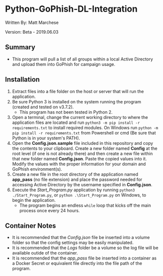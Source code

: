 # Python-GoPhish-DL-Integration

Written By: Matt Marchese

Version: Beta - 2019.06.03

## **Summary**

- This program will pull a list of all groups within a local Active Directory and upload them into GoPhish for campaign usage.

## **Installation**

1. Extract files into a file folder on the host or server that will run the application.
2. Be sure Python 3 is installed on the system running the program (created and tested on v3.7.2).
    - This program has not been tested in Python 2.
3. Open a terminal, change the current working directory to where the application files are located and run `python3 -m pip install -r requirements.txt` to install required modules. On Windows run `python -m pip install -r requirements.txt` from Powershell or cmd (Be sure that Python is in your system's PATH).
4. Open the **Config.json.sample** file included in this repository and copy the contents to your clipboard. Create a new folder named **Config** at the root level (if one is not already there) and then create a new file within that new folder named **Config.json**. Paste the copied values into it. Modify the values with the proper information for your domain and GoPhish environment(s).
5. Create a new file in the root directory of the application named **app_pass** (no file extension) and place the password needed for accessing Active Directory by the username specified in **Config.json**.
6. Execute the *Start_Program.py* application by running `python3 ./Start_Program.py`, or `python .\Start_Program.py` on Windows, to begin the application.
    - The program begins an endless `while` loop that kicks off the main process once every 24 hours.

## **Container Notes**

- It is recommended that the *Config.json* file be inserted into a volume folder so that the config settings may be easily manipulated.
- It is recommended that the *Logs* folder be a volume so the log file will be available outide of the container.
- It is recommended that the *app_pass* file be inserted into a container as a Docker Secret or equivalent file directly into the file path of the program.

<!-- ## **Other Notes** -->
